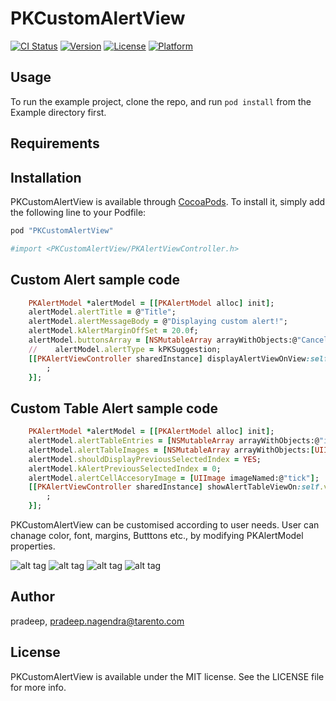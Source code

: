 # PKCustomAlertView

[![CI Status](http://img.shields.io/travis/pradeep/PKCustomAlertView.svg?style=flat)](https://travis-ci.org/pradeep/PKCustomAlertView)
[![Version](https://img.shields.io/cocoapods/v/PKCustomAlertView.svg?style=flat)](http://cocoapods.org/pods/PKCustomAlertView)
[![License](https://img.shields.io/cocoapods/l/PKCustomAlertView.svg?style=flat)](http://cocoapods.org/pods/PKCustomAlertView)
[![Platform](https://img.shields.io/cocoapods/p/PKCustomAlertView.svg?style=flat)](http://cocoapods.org/pods/PKCustomAlertView)

## Usage

To run the example project, clone the repo, and run `pod install` from the Example directory first.

## Requirements

## Installation

PKCustomAlertView is available through [CocoaPods](http://cocoapods.org). To install
it, simply add the following line to your Podfile:

```ruby
pod "PKCustomAlertView"
```
```ruby
#import <PKCustomAlertView/PKAlertViewController.h>
```
## Custom Alert sample code
```ruby
    PKAlertModel *alertModel = [[PKAlertModel alloc] init];
    alertModel.alertTitle = @"Title";
    alertModel.alertMessageBody = @"Displaying custom alert!";
    alertModel.kAlertMarginOffSet = 20.0f;
    alertModel.buttonsArray = [NSMutableArray arrayWithObjects:@"Cancel", @"OK", nil];
    //    alertModel.alertType = kPKSuggestion;
    [[PKAlertViewController sharedInstance] displayAlertViewOnView:self.view withModel:alertModel andCallBack:^(id sender) {
        ;
    }];
```
## Custom Table Alert sample code
```ruby
    PKAlertModel *alertModel = [[PKAlertModel alloc] init];
    alertModel.alertTableEntries = [NSMutableArray arrayWithObjects:@"iOS",@"Android", @"Blackberry", @"Windows", nil];
    alertModel.alertTableImages = [NSMutableArray arrayWithObjects:[UIImage imageNamed:@"ios"], [UIImage imageNamed:@"android"],     [UIImage imageNamed:@"blackberry"],[UIImage imageNamed:@"windows"], nil];
    alertModel.shouldDisplayPreviousSelectedIndex = YES;
    alertModel.kAlertPreviousSelectedIndex = 0;
    alertModel.alertCellAccesoryImage = [UIImage imageNamed:@"tick"];
    [[PKAlertViewController sharedInstance] showAlertTableViewOn:self.view withModel:alertModel onCompletion:^(id sender) {
        ;
    }];
```

PKCustomAlertView can be customised according to user needs. User can chanage color, font, margins, Butttons etc., by modifying PKAlertModel properties.

![alt tag](http://s28.postimg.org/xyf6sev7h/Simulator_Screen_Shot_Oct_16_2015_2_51_45_PM.png)
![alt tag](http://s17.postimg.org/6kb17s65b/Simulator_Screen_Shot_Oct_16_2015_3_12_19_PM.png)
![alt tag](http://s17.postimg.org/aj88qlusf/Simulator_Screen_Shot_Oct_16_2015_3_13_40_PM.png)
![alt tag](http://s17.postimg.org/du1748a3j/Simulator_Screen_Shot_Oct_16_2015_3_40_32_PM.png)

## Author

pradeep, pradeep.nagendra@tarento.com

## License

PKCustomAlertView is available under the MIT license. See the LICENSE file for more info.
